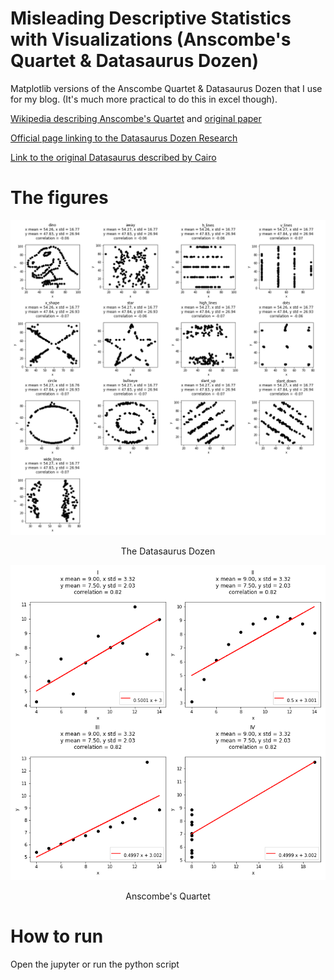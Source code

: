 # Misleading Descriptive Statistics with Visualizations (Anscombe's Quartet & Datasaurus Dozen)

Matplotlib versions of the Anscombe Quartet & Datasaurus Dozen that I use for my blog. (It's much more practical to do this in excel though).

[Wikipedia describing Anscombe's Quartet](https://en.wikipedia.org/wiki/Anscombe%27s_quartet) and [original paper](https://www.tandfonline.com/doi/abs/10.1080/00031305.1973.10478966)

[Official page linking to the Datasaurus Dozen Research](https://www.autodesk.com/research/publications/same-stats-different-graphs)

[Link to the original Datasaurus described by Cairo](http://www.thefunctionalart.com/2016/08/download-datasaurus-never-trust-summary.html)

# The figures

<p align="center">
	<img src="generated_figures/datasaurus_dozen.png" alt="using atomic types" width="600"/>
</p>
<p align="center">
The Datasaurus Dozen
</p>

<p align="center">
	<img src="generated_figures/quartet.png" alt="using atomic types" width="600"/>
</p>
<p align="center">
Anscombe's Quartet
</p>

# How to run 
Open the jupyter or run the python script

